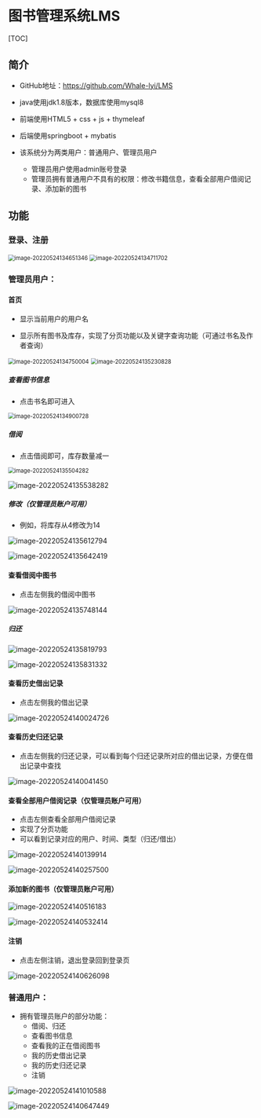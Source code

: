# 图书管理系统LMS

[TOC]

## 简介

- GitHub地址：https://github.com/Whale-lyi/LMS

- java使用jdk1.8版本，数据库使用mysql8
- 前端使用HTML5 + css + js + thymeleaf
- 后端使用springboot + mybatis
- 该系统分为两类用户：普通用户、管理员用户
  - 管理员用户使用admin账号登录
  - 管理员拥有普通用户不具有的权限：修改书籍信息，查看全部用户借阅记录、添加新的图书
## 功能
### 登录、注册

<img src="README.assets/image-20220524134651346.png" alt="image-20220524134651346" style="zoom:80%;" />

<img src="README.assets/image-20220524134711702.png" alt="image-20220524134711702" style="zoom:80%;" />

### 管理员用户：

#### 首页

- 显示当前用户的用户名

- 显示所有图书及库存，实现了分页功能以及关键字查询功能（可通过书名及作者查询）

<img src="README.assets/image-20220524134750004.png" alt="image-20220524134750004" style="zoom:80%;" />

<img src="README.assets/image-20220524135230828.png" alt="image-20220524135230828" style="zoom:80%;" />

##### 查看图书信息

- 点击书名即可进入

<img src="README.assets/image-20220524134900728.png" alt="image-20220524134900728" style="zoom:80%;" />

##### 借阅

- 点击借阅即可，库存数量减一

<img src="README.assets/image-20220524135504282.png" alt="image-20220524135504282" style="zoom:80%;" />

![image-20220524135538282](README.assets/image-20220524135538282.png)

##### 修改（仅管理员账户可用）

- 例如，将库存从4修改为14

![image-20220524135612794](README.assets/image-20220524135612794.png)

![image-20220524135642419](README.assets/image-20220524135642419.png)

#### 查看借阅中图书

- 点击左侧我的借阅中图书

![image-20220524135748144](README.assets/image-20220524135748144.png)

##### 归还

![image-20220524135819793](README.assets/image-20220524135819793.png)

![image-20220524135831332](README.assets/image-20220524135831332.png)

#### 查看历史借出记录

- 点击左侧我的借出记录

![image-20220524140024726](README.assets/image-20220524140024726.png)

#### 查看历史归还记录

- 点击左侧我的归还记录，可以看到每个归还记录所对应的借出记录，方便在借出记录中查找

![image-20220524140041450](README.assets/image-20220524140041450.png)

#### 查看全部用户借阅记录（仅管理员账户可用）

- 点击左侧查看全部用户借阅记录
- 实现了分页功能
- 可以看到记录对应的用户、时间、类型（归还/借出）

![image-20220524140139914](README.assets/image-20220524140139914.png)

![image-20220524140257500](README.assets/image-20220524140257500.png)

#### 添加新的图书（仅管理员账户可用）

![image-20220524140516183](README.assets/image-20220524140516183.png)

![image-20220524140532414](README.assets/image-20220524140532414.png)

#### 注销

- 点击左侧注销，退出登录回到登录页

![image-20220524140626098](README.assets/image-20220524140626098.png)

### 普通用户：

- 拥有管理员账户的部分功能：
  - 借阅、归还
  - 查看图书信息
  - 查看我的正在借阅图书
  - 我的历史借出记录
  - 我的历史归还记录
  - 注销

![image-20220524141010588](README.assets/image-20220524141010588.png)

![image-20220524140647449](README.assets/image-20220524140647449.png)
